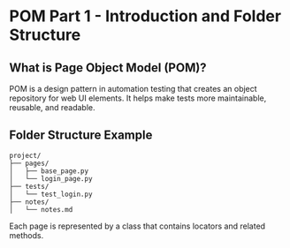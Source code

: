 # POM Part 1 - Introduction and Folder Structure

## What is Page Object Model (POM)?
POM is a design pattern in automation testing that creates an object repository for web UI elements. It helps make tests more maintainable, reusable, and readable.

## Folder Structure Example
```
project/
├── pages/
│   ├── base_page.py
│   └── login_page.py
├── tests/
│   └── test_login.py
├── notes/
│   └── notes.md
```
Each page is represented by a class that contains locators and related methods.